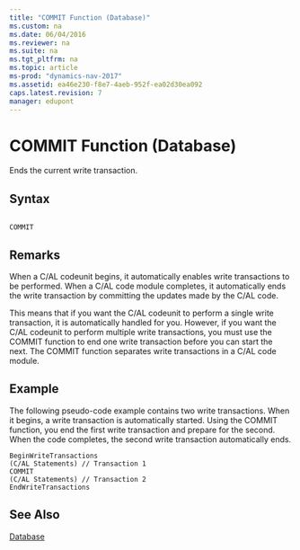 ```yaml
---
title: "COMMIT Function (Database)"
ms.custom: na
ms.date: 06/04/2016
ms.reviewer: na
ms.suite: na
ms.tgt_pltfrm: na
ms.topic: article
ms-prod: "dynamics-nav-2017"
ms.assetid: ea46e230-f8e7-4aeb-952f-ea02d30ea092
caps.latest.revision: 7
manager: edupont
---
```

# COMMIT Function (Database)
Ends the current write transaction.  
  
## Syntax  
  
```  
  
COMMIT  
```  
  
## Remarks  
 When a C/AL codeunit begins, it automatically enables write transactions to be performed. When a C/AL code module completes, it automatically ends the write transaction by committing the updates made by the C/AL code.  
  
 This means that if you want the C/AL codeunit to perform a single write transaction, it is automatically handled for you. However, if you want the C/AL codeunit to perform multiple write transactions, you must use the COMMIT function to end one write transaction before you can start the next. The COMMIT function separates write transactions in a C/AL code module.  
  
## Example  
 The following pseudo\-code example contains two write transactions. When it begins, a write transaction is automatically started. Using the COMMIT function, you end the first write transaction and prepare for the second. When the code completes, the second write transaction automatically ends.  
  
```  
BeginWriteTransactions  
(C/AL Statements) // Transaction 1  
COMMIT  
(C/AL Statements) // Transaction 2  
EndWriteTransactions   
```  
  
## See Also  
 [Database](Database.md)